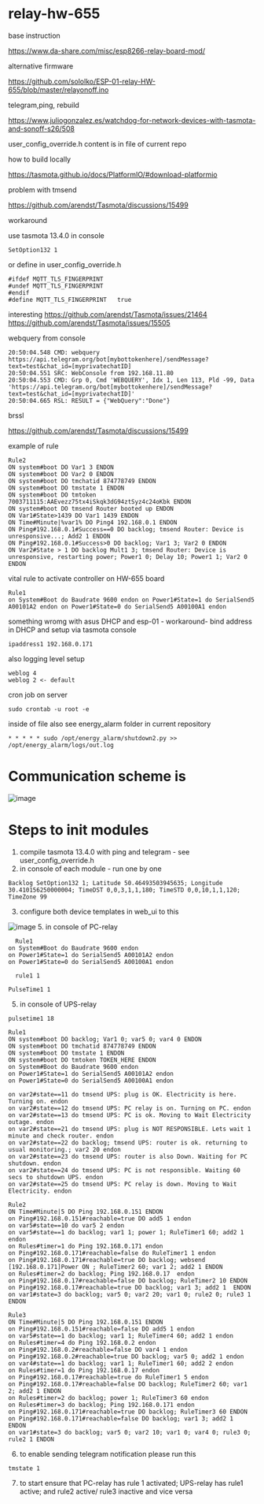 # relay-hw-655


base instruction

https://www.da-share.com/misc/esp8266-relay-board-mod/

alternative firmware 

https://github.com/sololko/ESP-01-relay-HW-655/blob/master/relayonoff.ino

telegram,ping, rebuild 

https://www.juliogonzalez.es/watchdog-for-network-devices-with-tasmota-and-sonoff-s26/508

user_config_override.h content is in file of current repo


how to build locally

https://tasmota.github.io/docs/PlatformIO/#download-platformio

problem with tmsend

https://github.com/arendst/Tasmota/discussions/15499

workaround 

use tasmota 13.4.0 
in console  

```
SetOption132 1
```

or define  in user_config_override.h 

```
#ifdef MQTT_TLS_FINGERPRINT
#undef MQTT_TLS_FINGERPRINT
#endif
#define MQTT_TLS_FINGERPRINT   true
```

interesting 
https://github.com/arendst/Tasmota/issues/21464
https://github.com/arendst/Tasmota/issues/15505

webquery from console

```
20:50:04.548 CMD: webquery https://api.telegram.org/bot[mybottokenhere]/sendMessage?text=test&chat_id=[myprivatechatID]
20:50:04.551 SRC: WebConsole from 192.168.11.80
20:50:04.553 CMD: Grp 0, Cmd 'WEBQUERY', Idx 1, Len 113, Pld -99, Data 'https://api.telegram.org/bot[mybottokenhere]/sendMessage?text=test&chat_id=[myprivatechatID]'
20:50:04.665 RSL: RESULT = {"WebQuery":"Done"}
```

brssl 

https://github.com/arendst/Tasmota/discussions/15499


example of rule

```
Rule2
ON system#boot DO Var1 3 ENDON
ON system#boot DO Var2 0 ENDON
ON system#boot DO tmchatid 874778749 ENDON
ON system#boot DO tmstate 1 ENDON
ON system#boot DO tmtoken 7003711115:AAEvezz75tx4iSkqk3dG94ztSyz4c24oKbk ENDON
ON system#boot DO tmsend Router booted up ENDON
ON Var1#State>1439 DO Var1 1439 ENDON
ON Time#Minute|%var1% DO Ping4 192.168.0.1 ENDON
ON Ping#192.168.0.1#Success==0 DO backlog; tmsend Router: Device is unresponsive...; Add2 1 ENDON
ON Ping#192.168.0.1#Success>0 DO backlog; Var1 3; Var2 0 ENDON
ON Var2#State > 1 DO backlog Mult1 3; tmsend Router: Device is unresponsive, restarting power; Power1 0; Delay 10; Power1 1; Var2 0 ENDON
```

vital rule to activate controller on HW-655 board

````
Rule1
on System#Boot do Baudrate 9600 endon on Power1#State=1 do SerialSend5 A00101A2 endon on Power1#State=0 do SerialSend5 A00100A1 endon
````

something wromg with asus DHCP and esp-01 - workaround- bind address in DHCP and setup via tasmota console

```
ipaddress1 192.168.0.171
```

also logging level setup

```
weblog 4
weblog 2 <- default 
```

cron job on server 

```
sudo crontab -u root -e
```
inside of file  also see energy_alarm folder in current repository
```
* * * * * sudo /opt/energy_alarm/shutdown2.py >> /opt/energy_alarm/logs/out.log
```

# Communication scheme is 

![image](https://github.com/IavnFGV/relay-hw-655/assets/11654266/4f8c513f-fb23-4a9f-a627-c31ff66b85e7)

# Steps to init modules

1. compile tasmota 13.4.0 with ping and telegram - see user_config_override.h
2. in console of each module - run one by one
  ```
  Backlog SetOption132 1; Latitude 50.46493503945635; Longitude 30.410156250000004; TimeDST 0,0,3,1,1,180; TimeSTD 0,0,10,1,1,120; TimeZone 99
  ```
3. configure both device templates in web_ui to this
   
  ![image](https://github.com/IavnFGV/relay-hw-655/assets/11654266/d8d74963-2587-4fa8-8303-04802278b07a)
5. in console of PC-relay
  ```
    Rule1
  on System#Boot do Baudrate 9600 endon 
  on Power1#State=1 do SerialSend5 A00101A2 endon 
  on Power1#State=0 do SerialSend5 A00100A1 endon
  ```
  ```
    rule1 1
  ```
  ```
  PulseTime1 1
  ```
5. in console of UPS-relay
  ```
  pulsetime1 18
  ```
  ```
  Rule1
  ON system#boot DO backlog; Var1 0; var5 0; var4 0 ENDON
  ON system#boot DO tmchatid 874778749 ENDON
  ON system#boot DO tmstate 1 ENDON
  ON system#boot DO tmtoken TOKEN_HERE ENDON
  on System#Boot do Baudrate 9600 endon 
  on Power1#State=1 do SerialSend5 A00101A2 endon 
  on Power1#State=0 do SerialSend5 A00100A1 endon
  
  on var2#state==11 do tmsend UPS: plug is OK. Electricity is here. Turning on. endon
  on var2#state==12 do tmsend UPS: PC relay is on. Turning on PC. endon
  on var2#state==13 do tmsend UPS: PC is ok. Moving to Wait Electricity outage. endon
  on var2#state==21 do tmsend UPS: plug is NOT RESPONSIBLE. Lets wait 1 minute and check router. endon
  on var2#state==22 do backlog; tmsend UPS: router is ok. returning to usual monitoring.; var2 20 endon
  on var2#state==23 do tmsend UPS: router is also Down. Waiting for PC shutdown. endon
  on var2#state==24 do tmsend UPS: PC is not responsible. Waiting 60 secs to shutdown UPS. endon
  on var2#state==25 do tmsend UPS: PC relay is down. Moving to Wait Electricity. endon
  ```
  ```
  Rule2
  ON Time#Minute|5 DO Ping 192.168.0.151 ENDON
  on Ping#192.168.0.151#reachable=true DO add5 1 endon
  on var5#state==10 do var5 2 endon
  on var5#state==1 do backlog; var1 1; power 1; RuleTimer1 60; add2 1 endon
  on Rules#timer=1 do Ping 192.168.0.171 endon
  on Ping#192.168.0.171#reachable=false do RuleTimer1 1 endon
  on Ping#192.168.0.171#reachable=true DO backlog; websend [192.168.0.171]Power ON ; RuleTimer2 60; var1 2; add2 1 ENDON
  on Rules#timer=2 do backlog; Ping 192.168.0.17  endon
  on Ping#192.168.0.17#reachable=false DO backlog; RuleTimer2 10 ENDON
  on Ping#192.168.0.17#reachable=true DO backlog; var1 3; add2 1  ENDON
  on var1#state=3 do backlog; var5 0; var2 20; var1 0; rule2 0; rule3 1 ENDON
  ```
  ```
  Rule3
  ON Time#Minute|5 DO Ping 192.168.0.151 ENDON
  on Ping#192.168.0.151#reachable=false DO add5 1 endon
  on var5#state==1 do backlog; var1 1; RuleTimer4 60; add2 1 endon
  on Rules#timer=4 do Ping 192.168.0.2 endon
  on Ping#192.168.0.2#reachable=false DO var4 1 endon
  on Ping#192.168.0.2#reachable=true DO backlog; var5 0; add2 1 endon
  on var4#state==1 do backlog; var1 1; RuleTimer1 60; add2 2 endon
  on Rules#timer=1 do Ping 192.168.0.17 endon
  on Ping#192.168.0.17#reachable=true do RuleTimer1 5 endon
  on Ping#192.168.0.17#reachable=false DO backlog; RuleTimer2 60; var1 2; add2 1 ENDON
  on Rules#timer=2 do backlog; power 1; RuleTimer3 60 endon
  on Rules#timer=3 do backlog; Ping 192.168.0.171 endon
  on Ping#192.168.0.171#reachable=true DO backlog; RuleTimer3 60 ENDON
  on Ping#192.168.0.171#reachable=false DO backlog; var1 3; add2 1  ENDON
  on var1#state=3 do backlog; var5 0; var2 10; var1 0; var4 0; rule3 0; rule2 1 ENDON
  ```
6. to enable sending telegram notification  please run this
  ```
  tmstate 1
  ```
7. to start ensure that PC-relay has rule 1 activated; UPS-relay has rule1 active; and rule2 active/ rule3 inactive and vice versa





